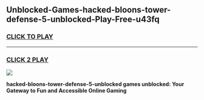 
## Unblocked-Games-hacked-bloons-tower-defense-5-unblocked-Play-Free-u43fq
<h3>
<a href="https://premium76.site?title=hacked-bloons-tower-defense-5-unblocked&ref=20M">CLICK TO PLAY</a></h3>
<hr>

<h3>
<a href="https://premium76.site?title=hacked-bloons-tower-defense-5-unblocked&ref=20M">CLICK 2 PLAY</a>
  
</h3>

<a href="https://premium76.site?title=hacked-bloons-tower-defense-5-unblocked&ref=19M"><img src="https://clearcache.store/games.png"></a>


**hacked-bloons-tower-defense-5-unblocked games unblocked: Your Gateway to Fun and Accessible Online Gaming**
